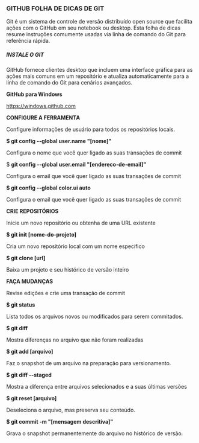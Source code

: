 ### **GITHUB FOLHA DE DICAS DE GIT**

Git é um sistema de controle de versão distribuído open source que facilita ações com o GitHub em seu notebook ou  desktop. Esta folha de dicas resume instruções comumente usadas via linha de comando do Git para referência  rápida.

##### **INSTALE O GIT** 

GitHub fornece clientes desktop que incluem uma interface gráfica  para as ações mais comuns em um repositório e atualiza automaticamente para a linha de comando do Git para cenários avançados.

**GitHub para Windows** 

https://windows.github.com

**CONFIGURE A FERRAMENTA**

Configure informações de usuário para todos os repositórios locais.

**$ git config --global user.name "[nome]"**

Configura o nome que você quer ligado as suas transações de  commit 

 $ **git config --global user.email "[endereco-de-email]"**

Configura o email que você quer ligado as suas transações de commit

**$ git config --global color.ui auto**

Configura o email que você quer ligado as suas transações de commit

 **CRIE REPOSITÓRIOS**

Inicie um novo repositório ou obtenha de uma URL existente

**$ git init [nome-do-projeto]**

Cria um novo repositório local com um nome específico

**$ git clone [url]**

Baixa um projeto e seu histórico de versão inteiro

**FAÇA MUDANÇAS**

Revise edições e crie uma transação de commit

**$ git status**

Lista todos os arquivos novos ou modificados para serem commitados.

**$ git diff**

Mostra diferenças no arquivo que não foram realizadas

**$ git add [arquivo]**

Faz o snapshot de um arquivo na preparação para versionamento.

**$ git diff --staged**

Mostra a diferença entre arquivos selecionados e a suas últimas  versões

**$ git reset [arquivo]**

Deseleciona o arquivo, mas preserva seu conteúdo.

**$ git commit -m "[mensagem descritiva]"**

Grava o snapshot permanentemente do arquivo no histórico de versão.







































